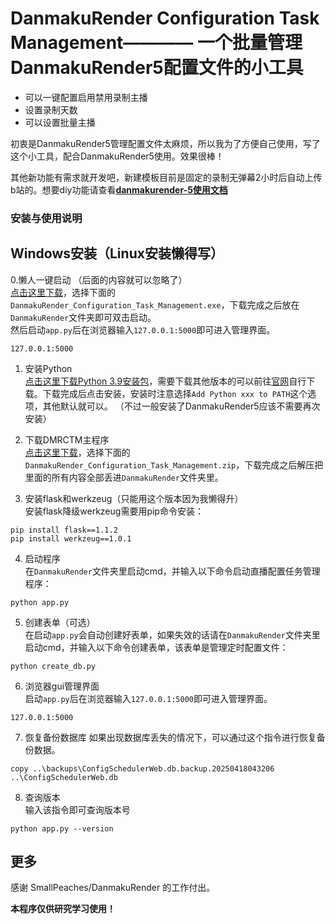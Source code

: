 # DanmakuRender Configuration Task Management———— 一个批量管理DanmakuRender5配置文件的小工具

- 可以一键配置启用禁用录制主播
- 设置录制天数
- 可以设置批量主播
    
初衷是DanmakuRender5管理配置文件太麻烦，所以我为了方便自己使用，写了这个小工具，配合DanmakuRender5使用。效果很棒！

其他新功能有需求就开发吧，新建模板目前是固定的录制无弹幕2小时后自动上传b站的。想要diy功能请查看[**danmakurender-5使用文档**](https://github.com/SmallPeaches/DanmakuRender/blob/v5/docs/usage.md)

### 安装与使用说明      
## Windows安装（Linux安装懒得写） 
0.懒人一键启动 （后面的内容就可以忽略了）   
[点击这里下载](https://github.com/jiabenguiyin/DanmakuRender_Configuration_Task_Management/releases/latest)，选择下面的`DanmakuRender_Configuration_Task_Management.exe`，下载完成之后放在`DanmakuRender`文件夹即可双击启动。    
然后启动`app.py`后在浏览器输入`127.0.0.1:5000`即可进入管理界面。
```shell
127.0.0.1:5000
```

1. 安装Python            
[点击这里下载Python 3.9安装包](https://www.python.org/ftp/python/3.9.13/python-3.9.13-amd64.exe)，需要下载其他版本的可以前往[官网](https://www.python.org/downloads/)自行下载。下载完成后点击安装，安装时注意选择`Add Python xxx to PATH`这个选项，其他默认就可以。  （不过一般安装了DanmakuRender5应该不需要再次安装）   

2. 下载DMRCTM主程序    
[点击这里下载](https://github.com/jiabenguiyin/DanmakuRender_Configuration_Task_Management/releases/latest)，选择下面的`DanmakuRender_Configuration_Task_Management.zip`，下载完成之后解压把里面的所有内容全部丢进`DanmakuRender`文件夹里。

3. 安装flask和werkzeug（只能用这个版本因为我懒得升）   
安装flask降级werkzeug需要用pip命令安装：
```pip
pip install flask==1.1.2
pip install werkzeug==1.0.1
```

4. 启动程序    
在`DanmakuRender`文件夹里启动cmd，并输入以下命令启动直播配置任务管理程序：
```shell
python app.py
```
5. 创建表单（可选）    
在启动`app.py`会自动创建好表单，如果失效的话请在`DanmakuRender`文件夹里启动cmd，并输入以下命令创建表单，该表单是管理定时配置文件：
```shell
python create_db.py
```
6. 浏览器gui管理界面    
启动`app.py`后在浏览器输入`127.0.0.1:5000`即可进入管理界面。
```shell
127.0.0.1:5000
```
7. 恢复备份数据库
如果出现数据库丢失的情况下，可以通过这个指令进行恢复备份数据。
```shell
copy ..\backups\ConfigSchedulerWeb.db.backup.20250418043206 ..\ConfigSchedulerWeb.db
```
8. 查询版本    
输入该指令即可查询版本号 
```shell
python app.py --version
```

## 更多
感谢 SmallPeaches/DanmakuRender 的工作付出。            

**本程序仅供研究学习使用！**



